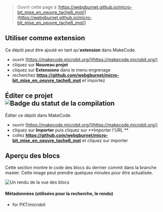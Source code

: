 
> Ouvrir cette page à [https://webgburnet.github.io/micro-bit_mise_en_oeuvre_tache6_mot/](https://webgburnet.github.io/micro-bit_mise_en_oeuvre_tache6_mot/)

## Utiliser comme extension

Ce dépôt peut être ajouté en tant qu'**extension** dans MakeCode.

* ouvrir [https://makecode.microbit.org/](https://makecode.microbit.org/)
* cliquez sur **Nouveau projet**
* cliquez sur **Extensions** dans le menu engrenage
* recherchez **https://github.com/webgburnet/micro-bit_mise_en_oeuvre_tache6_mot** et importez

## Éditer ce projet ![Badge du statut de la compilation](https://github.com/webgburnet/micro-bit_mise_en_oeuvre_tache6_mot/workflows/MakeCode/badge.svg)

Éditer ce dépôt dans MakeCode.

* ouvrir [https://makecode.microbit.org/](https://makecode.microbit.org/)
* cliquez sur **Importer** puis cliquez sur **Importer l'URL **
* collez **https://github.com/webgburnet/micro-bit_mise_en_oeuvre_tache6_mot** et cliquez sur importer

## Aperçu des blocs

Cette section montre le code des blocs du dernier commit dans la branche master.
Cette image peut prendre quelques minutes pour être actualisée.

![Un rendu de la vue des blocs](https://github.com/webgburnet/micro-bit_mise_en_oeuvre_tache6_mot/raw/master/.github/makecode/blocks.png)

#### Métadonnées (utilisées pour la recherche, le rendu)

* for PXT/microbit
<script src="https://makecode.com/gh-pages-embed.js"></script><script>makeCodeRender("{{ site.makecode.home_url }}", "{{ site.github.owner_name }}/{{ site.github.repository_name }}");</script>
